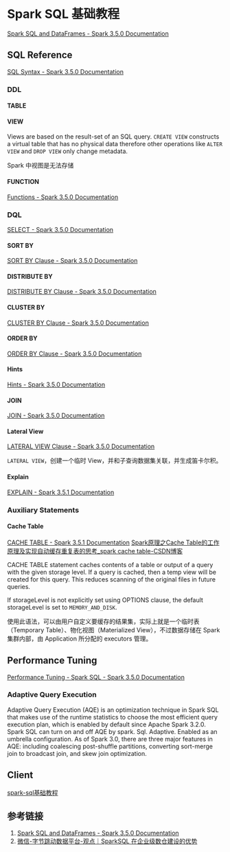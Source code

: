 # Spark SQL 基础教程


[Spark SQL and DataFrames - Spark 3.5.0 Documentation](https://spark.apache.org/docs/latest/sql-programming-guide.html)

## SQL Reference

[SQL Syntax - Spark 3.5.0 Documentation](https://spark.apache.org/docs/latest/sql-ref-syntax.html)


### DDL
#### TABLE

#### VIEW


Views are based on the result-set of an SQL query. `CREATE VIEW` constructs a virtual table that has no physical data therefore other operations like `ALTER VIEW` and `DROP VIEW` only change metadata.

Spark 中视图是无法存储

#### FUNCTION

[Functions - Spark 3.5.0 Documentation](https://spark.apache.org/docs/latest/sql-ref-functions.html)

### DQL

[SELECT - Spark 3.5.0 Documentation](https://spark.apache.org/docs/latest/sql-ref-syntax-qry-select.html)

#### SORT BY

[SORT BY Clause - Spark 3.5.0 Documentation](https://spark.apache.org/docs/latest/sql-ref-syntax-qry-select-sortby.html)

#### DISTRIBUTE BY

[DISTRIBUTE BY Clause - Spark 3.5.0 Documentation](https://spark.apache.org/docs/latest/sql-ref-syntax-qry-select-distribute-by.html)

#### CLUSTER BY

[CLUSTER BY Clause - Spark 3.5.0 Documentation](https://spark.apache.org/docs/latest/sql-ref-syntax-qry-select-clusterby.html)

#### ORDER BY

[ORDER BY Clause - Spark 3.5.0 Documentation](https://spark.apache.org/docs/latest/sql-ref-syntax-qry-select-orderby.html)

#### Hints

[Hints - Spark 3.5.0 Documentation](https://spark.apache.org/docs/latest/sql-ref-syntax-qry-select-hints.html)
#### JOIN

[JOIN - Spark 3.5.0 Documentation](https://spark.apache.org/docs/latest/sql-ref-syntax-qry-select-join.html)

#### Lateral View

[LATERAL VIEW Clause - Spark 3.5.0 Documentation](https://spark.apache.org/docs/latest/sql-ref-syntax-qry-select-lateral-view.html)

`LATERAL VIEW`，创建一个临时 View，并和子查询数据集关联，并生成笛卡尔积。

#### Explain

[EXPLAIN - Spark 3.5.1 Documentation](https://spark.apache.org/docs/latest/sql-ref-syntax-qry-explain.html)

### Auxiliary Statements

#### Cache Table

[CACHE TABLE - Spark 3.5.1 Documentation](https://spark.apache.org/docs/latest/sql-ref-syntax-aux-cache-cache-table.html)
[Spark原理之Cache Table的工作原理及实现自动缓存重复表的思考\_spark cache table-CSDN博客](https://blog.csdn.net/u014445499/article/details/138003052)

CACHE TABLE statement caches contents of a table or output of a query with the given storage level. If a query is cached, then a temp view will be created for this query. This reduces scanning of the original files in future queries.

If storageLevel is not explicitly set using OPTIONS clause, the default storageLevel is set to `MEMORY_AND_DISK`.

使用此语法，可以由用户自定义要缓存的结果集，实际上就是一个临时表（Temporary Table）、物化视图（Materialized View），不过数据存储在 Spark 集群内部，由 Application 所分配的 executors 管理。


## Performance Tuning

[Performance Tuning - Spark SQL - Spark 3.5.0 Documentation](https://spark.apache.org/docs/latest/sql-performance-tuning.html)


### Adaptive Query Execution

Adaptive Query Execution (AQE) is an optimization technique in Spark SQL that makes use of the runtime statistics to choose the most efficient query execution plan, which is enabled by default since Apache Spark 3.2.0. Spark SQL can turn on and off AQE by spark. Sql. Adaptive. Enabled as an umbrella configuration. As of Spark 3.0, there are three major features in AQE: including coalescing post-shuffle partitions, converting sort-merge join to broadcast join, and skew join optimization.



## Client

[spark-sql基础教程](work/component/Big-Data/Apache-Spark/CLI/spark-sql基础教程.md)

## 参考链接
1. [Spark SQL and DataFrames - Spark 3.5.0 Documentation](https://spark.apache.org/docs/latest/sql-programming-guide.html)
2. [微信-字节跳动数据平台-观点｜SparkSQL 在企业级数仓建设的优势](https://mp.weixin.qq.com/s/CLr6KfdzKhtfaT89NHv_8g)
